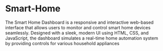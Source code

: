 # Smart-Home
The Smart Home Dashboard is a responsive and interactive web-based interface that allows users to monitor and control smart home devices seamlessly. Designed with a sleek, modern UI using HTML, CSS, and JavaScript, the dashboard simulates a real-time home automation system by providing controls for various household appliances
